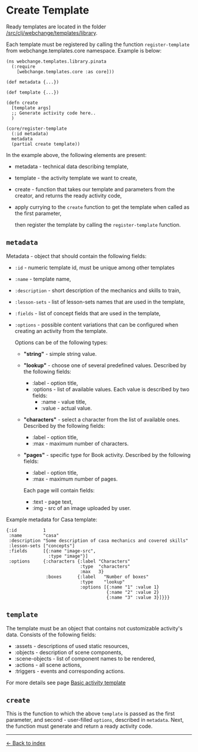 # Create Template

Ready templates are located in the folder [/src/clj/webchange/templates/library](/src/clj/webchange/templates/library).

Each template must be registered by calling the function `register-template` from webchange.templates.core namespace. Example is below:

```
(ns webchange.templates.library.pinata
  (:require
    [webchange.templates.core :as core]))
    
(def metadata {...})

(def template {...})

(defn create
  [template args]
  ;; Generate activity code here..
  )
    
(core/register-template
  (:id metadata)
  metadata
  (partial create template))
```

In the example above, the following elements are present:

- metadata - technical data describing template,
- template - the activity template we want to create,
- create - function that takes our template and parameters from the creator, and returns the ready activity code,
- apply currying to the `create` function to get the template when called as the first parameter,

  then register the template by calling the `register-template` function.

## `metadata`

Metadata - object that should contain the following fields:

- `:id` - numeric template id, must be unique among other templates
- `:name` - template name,
- `:description` - short description of the mechanics and skills to train,
- `:lesson-sets` - list of lesson-sets names that are used in the template,
- `:fields` - list of concept fields that are used in the template,
- `:options` - possible content variations that can be configured when creating an activity from the template.

  Options can be of the following types:
  - **"string"** - simple string value.
  - **"lookup"** - choose one of several predefined values. Described by the following fields:
    - :label - option title,
    - :options - list of available values. Each value is described by two fields:
      - :name - value title,
      - :value - actual value.
  - **"characters"** - select a character from the list of available ones. Described by the following fields:
    - :label - option title,
    - :max - maximum number of characters.

  - **"pages"** - specific type for Book activity. Described by the following fields:
    - :label - option title,
    - :max - maximum number of pages.

    Each page will contain fields:
      - :text - page text,
      - :img - src of an image uploaded by user.


Example metadata for Casa template:

```
{:id          1
 :name        "casa"
 :description "Some description of casa mechanics and covered skills"
 :lesson-sets ["concepts"]
 :fields      [{:name "image-src",
                :type "image"}]
 :options     {:characters {:label "Characters"
                            :type  "characters"
                            :max   3}
               :boxes      {:label   "Number of boxes"
                            :type    "lookup"
                            :options [{:name "1" :value 1}
                                      {:name "2" :value 2}
                                      {:name "3" :value 3}]}}}
```


## `template`

The template must be an object that contains not customizable activity's data.
Consists of the following fields:
- :assets - descriptions of used static resources,
- :objects - description of scene components,
- :scene-objects - list of component names to be rendered,
- :actions - all scene actions,
- :triggers - events and corresponding actions.

For more details see page [Basic activity template](basic-activity-template.md)

## `create`

This is the function to which the above `template` is passed as the first parameter,
and second - user-filled `options`, described in `metadata`.
Next, the function must generate and return a ready activity code.

---

[← Back to index](../../index.md)
